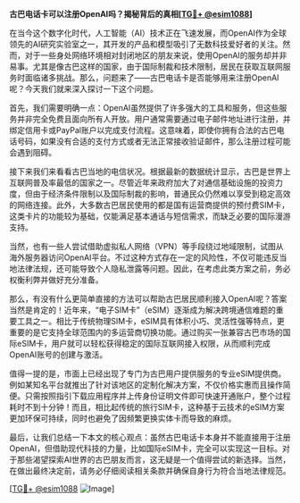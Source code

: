 **古巴电话卡可以注册OpenAI吗？揭秘背后的真相[[TG💪+ @esim1088](https://t.me/s/esim1088)]**

在当今这个数字化时代，人工智能（AI）技术正在飞速发展，而OpenAI作为全球领先的AI研究实验室之一，其开发的产品和模型吸引了无数科技爱好者的关注。然而，对于一些身处网络环境相对封闭地区的朋友来说，使用OpenAI的服务却并非易事。尤其是像古巴这样的国家，由于国际制裁和技术限制，居民在获取互联网服务时面临诸多挑战。那么，问题来了——古巴电话卡是否能够用来注册OpenAI呢？今天我们就来深入探讨一下这个问题。

首先，我们需要明确一点：OpenAI虽然提供了许多强大的工具和服务，但这些服务并非完全免费且面向所有人开放。用户通常需要通过电子邮件地址进行注册，并绑定信用卡或PayPal账户以完成支付流程。这意味着，即使你拥有合法的古巴电话号码，如果没有合适的支付方式或者无法正常接收验证邮件，那么注册过程可能会遇到阻碍。

接下来我们来看看古巴当地的电信状况。根据最新的数据统计显示，古巴是世界上互联网普及率最低的国家之一。尽管近年来政府加大了对通信基础设施的投资力度，但由于经济条件限制以及国际制裁的影响，普通民众仍然难以享受到稳定高效的网络连接。此外，大多数古巴居民使用的都是国有运营商提供的预付费SIM卡，这类卡片的功能较为基础，仅能满足基本通话与短信需求，而缺乏必要的国际漫游支持。

当然，也有一些人尝试借助虚拟私人网络（VPN）等手段绕过地域限制，试图从海外服务器访问OpenAI平台。不过这种方式存在一定的风险性，不仅可能违反当地法律法规，还可能导致个人隐私泄露等问题。因此，在考虑此类方案之前，务必权衡利弊并做好充分准备。

那么，有没有什么更简单直接的方法可以帮助古巴居民顺利接入OpenAI呢？答案当然是肯定的！近年来，“电子SIM卡”（eSIM）逐渐成为解决跨境通信难题的重要工具之一。相比于传统物理SIM卡，eSIM具有体积小巧、灵活性强等特点，更重要的是它支持全球范围内的多运营商切换功能。通过购买一张兼容古巴市场的国际eSIM卡，用户就可以轻松获得稳定的国际互联网接入权限，从而顺利完成OpenAI账号的创建与激活。

值得一提的是，市面上已经出现了专门为古巴用户提供服务的专业eSIM提供商。例如某知名平台就推出了针对该地区的定制化解决方案，不仅价格实惠而且操作简便。只需按照指引下载应用程序并上传身份证明文件即可快速开通账户，整个过程耗时不到十分钟！而且，相比起传统的旅行SIM卡，这种基于云技术的eSIM方案更加环保可持续，同时也避免了因频繁更换实体卡而导致的麻烦。

最后，让我们总结一下本文的核心观点：虽然古巴电话卡本身并不能直接用于注册OpenAI，但借助现代科技的力量，比如国际eSIM卡，完全可以实现这一目标。对于那些渴望探索AI世界的古巴朋友而言，这无疑是一个值得尝试的新选择。当然，在做出最终决定前，请务必仔细阅读相关条款并确保自身行为符合当地法律规范。

[[TG💪+ @esim1088](https://t.me/s/esim1088) ![Image](https://i.postimg.cc/4NQfJmqS/Snipaste-2025-05-13-00-14-12.png)]